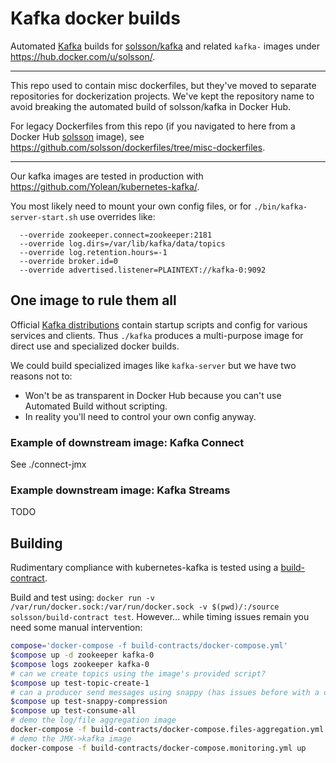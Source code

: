 # Kafka docker builds

Automated [Kafka](http://kafka.apache.org/) builds for [solsson/kafka](https://hub.docker.com/r/solsson/kafka/)
and related `kafka-` images under https://hub.docker.com/u/solsson/.

---

This repo used to contain misc dockerfiles, but they've moved to separate repositories for dockerization projects.
We've kept the repository name to avoid breaking the automated build of solsson/kafka in Docker Hub.

For legacy Dockerfiles from this repo (if you navigated to here from a Docker Hub [solsson](https://hub.docker.com/u/solsson/) image),
see https://github.com/solsson/dockerfiles/tree/misc-dockerfiles.

---

Our kafka images are tested in production with https://github.com/Yolean/kubernetes-kafka/.

You most likely need to mount your own config files, or for `./bin/kafka-server-start.sh` use overrides like:
```
  --override zookeeper.connect=zookeeper:2181
  --override log.dirs=/var/lib/kafka/data/topics
  --override log.retention.hours=-1
  --override broker.id=0
  --override advertised.listener=PLAINTEXT://kafka-0:9092
```

## One image to rule them all

Official [Kafka distributions](http://kafka.apache.org/downloads) contain startup scripts and config for various services and clients. Thus `./kafka` produces a multi-purpose image for direct use and specialized docker builds.

We could build specialized images like `kafka-server` but we have two reasons not to:
 * Won't be as transparent in Docker Hub because you can't use Automated Build without scripting.
 * In reality you'll need to control your own config anyway.

### Example of downstream image: Kafka Connect

See ./connect-jmx

### Example downstream image: Kafka Streams

TODO

## Building

Rudimentary compliance with kubernetes-kafka is tested using a [build-contract](https://github.com/Yolean/build-contract/).

Build and test using: `docker run -v /var/run/docker.sock:/var/run/docker.sock -v $(pwd)/:/source solsson/build-contract test`. However... while timing issues remain you need some manual intervention:

```bash
compose='docker-compose -f build-contracts/docker-compose.yml'
$compose up -d zookeeper kafka-0
$compose logs zookeeper kafka-0
# can we create topics using the image's provided script?
$compose up test-topic-create-1
# can a producer send messages using snappy (has issues before with a class missing in the image)
$compose up test-snappy-compression
$compose up test-consume-all
# demo the log/file aggregation image
docker-compose -f build-contracts/docker-compose.files-aggregation.yml up
# demo the JMX->kafka image
docker-compose -f build-contracts/docker-compose.monitoring.yml up
```
